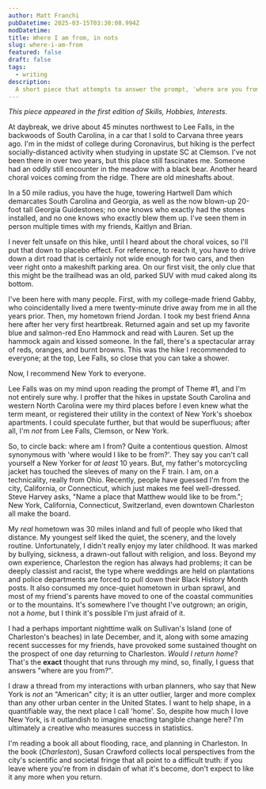 ```yaml
---
author: Matt Franchi
pubDatetime: 2025-03-15T03:30:08.994Z
modDatetime:
title: Where I am from, in nots
slug: where-i-am-from
featured: false
draft: false
tags:
  - writing
description:
  A short piece that attempts to answer the prompt, 'where are you from?' 
---
```


*This piece appeared in the first edition of Skills, Hobbies, Interests.*

At daybreak, we drive about 45 minutes northwest to Lee Falls, in the backwoods of South Carolina, in a car that I sold to Carvana three years ago. I'm in the midst of college during Coronavirus, but hiking is the perfect socially-distanced activity when studying in upstate SC at Clemson. I've not been there in over two years, but this place still fascinates me. Someone had an oddly still encounter in the meadow with a black bear. Another heard choral voices coming from the ridge. There are old mineshafts about.

In a 50 mile radius, you have the huge, towering Hartwell Dam which demarcates South Carolina and Georgia, as well as the now blown-up 20-foot tall Georgia Guidestones; no one knows who exactly had the stones installed, and no one knows who exactly blew them up. I've seen them in person multiple times with my friends, Kaitlyn and Brian. 

I never felt unsafe on this hike, until I heard about the choral voices, so I'll put that down to placebo effect. For reference, to reach it, you have to drive down a dirt road that is certainly not wide enough for two cars, and then veer right onto a makeshift parking area. On our first visit, the only clue that this might be the trailhead was an old, parked SUV with mud caked along its bottom. 

I've been here with many people. First, with my college-made friend Gabby, who coincidentally lived a mere twenty-minute drive away from me in all the years prior. Then, my hometown friend Jordan. I took my best friend Anna here after her very first heartbreak. Returned again and set up my favorite blue and salmon-red Eno Hammock and read with Lauren. Set up the hammock again and kissed someone.  In the fall, there's a spectacular array of reds, oranges, and burnt browns. This was the hike I recommended to everyone; at the top, Lee Falls, so close that you can take a shower.

Now, I recommend New York to everyone. 

Lee Falls was on my mind upon reading the prompt of Theme #1, and I'm not entirely sure why. I proffer that the hikes in upstate South Carolina and western North Carolina were my third places before I even knew what the term meant, or registered their utility in the context of New York's shoebox apartments. I could speculate further, but that would be superfluous; after all, I'm *not* from Lee Falls, Clemson, or New York.

So, to circle back: where am I from? Quite a contentious question. Almost synonymous with 'where would I like to be from?'. They say you can't call yourself a New Yorker for *at least* 10 years. But, my father's motorcycling jacket has touched the sleeves of many on the F train. I am, on a technicality, really from Ohio. Recently, people have guessed I'm from the city, California, or Connecticut, which just makes me feel well-dressed. Steve Harvey asks, "Name a place that Matthew would like to be from."; New York, California, Connecticut, Switzerland, even downtown Charleston all make the board.  

My *real* hometown was 30 miles inland and full of people who liked that distance. My youngest self liked the quiet, the scenery, and the lovely routine. Unfortunately, I didn't really enjoy my later childhood. It was marked by bullying, sickness, a drawn-out fallout with religion, and loss. Beyond my own experience, Charleston the region has always had problems; it can be deeply classist and racist, the type where weddings are held on plantations and police departments are forced to pull down their Black History Month posts. It also consumed my once-quiet hometown in urban sprawl, and most of my friend's parents have moved to one of the coastal communities or to the mountains. It's somewhere I've thought I've outgrown; an origin, not a *home*, but I think it's possible I'm just afraid of it. 

I had a perhaps important nighttime walk on Sullivan's Island (one of Charleston's beaches) in late December, and it, along with some amazing recent successes for my friends, have provoked some sustained thought on the prospect of one day returning to Charleston. *Would I return home*? That's the **exact** thought that runs through my mind, so, finally, I guess that answers "where are you from?". 

I draw a thread from my interactions with urban planners, who say that New York is *not* an "American" city; it is an utter outlier, larger and more complex than any other urban center in the United States. I want to help shape, in a quantifiable way, the next place I call 'home'. So, despite how much I love New York, is it outlandish to imagine enacting tangible change here? I'm ultimately a creative who measures success in statistics. 

I'm reading a book all about flooding, race, and planning in Charleston. In the book (*Charleston*), Susan Crawford collects local perspectives from the city's scientific and societal fringe that all point to a difficult truth: if you leave where you're from in disdain of what it's become, don't expect to like it any more when you return. 